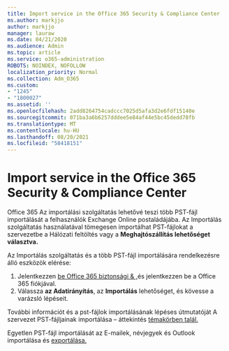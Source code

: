 ```yaml
---
title: Import service in the Office 365 Security & Compliance Center
ms.author: markjjo
author: markjjo
manager: lauraw
ms.date: 04/21/2020
ms.audience: Admin
ms.topic: article
ms.service: o365-administration
ROBOTS: NOINDEX, NOFOLLOW
localization_priority: Normal
ms.collection: Adm_O365
ms.custom:
- "1245"
- "1800027"
ms.assetid: ''
ms.openlocfilehash: 2add8264754cadccc7025d5afa3d2e6fdf15140e
ms.sourcegitcommit: 071ba3a6b6257dddee5e84af44e5bc45dedd78fb
ms.translationtype: MT
ms.contentlocale: hu-HU
ms.lasthandoff: 08/20/2021
ms.locfileid: "58418151"
---
```

# <a name="import-service-in-the-office-365-security--compliance-center"></a>Import service in the Office 365 Security & Compliance Center

Office 365 Az importálási szolgáltatás lehetővé teszi több PST-fájl importálását a felhasználók Exchange Online postaládájába. Az Importálás szolgáltatás használatával tömegesen importálhat PST-fájlokat a szervezetbe a Hálózati feltöltés vagy a  **Meghajtószállítás lehetőséget választva.**

Az Importálás szolgáltatás és a több PST-fájl importálására rendelkezésre álló eszközök elérése:

1. Jelentkezzen [be Office 365 biztonsági & ,](https://protection.office.com)és jelentkezzen be a Office 365 fiókjával.
1. Válassza **az Adatirányítás**, az **Importálás** lehetőséget, és kövesse a varázsló lépéseit. 

További információt és a pst-fájlok importálásának lépéses útmutatóját A szervezet PST-fájljainak importálása – áttekintés [témakörben talál.](https://docs.microsoft.com/office365/securitycompliance/importing-pst-files-to-office-365)

Egyetlen PST-fájl importálását az E-mailek, névjegyek és Outlook importálása és [exportálása.](https://support.office.com/article/92577192-3881-4502-b79d-c3bbada6c8ef#ID0EAACAAA=Mac)

